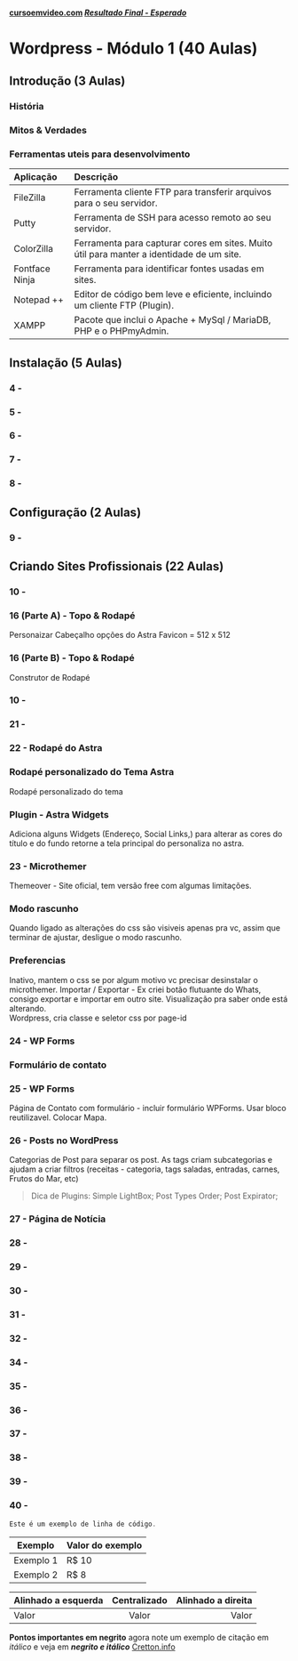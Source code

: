 #### [cursoemvideo.com](https://www.cursoemvideo.com/course/) _[Resultado Final - Esperado](https://www.cursoemvideo.com/cursowp/manual/)_

# Wordpress - Módulo 1 (40 Aulas)

## Introdução (3 Aulas)

### História

### Mitos & Verdades

### Ferramentas uteis para desenvolvimento

| Aplicação      | Descrição                                                                                |
| :------------- | :--------------------------------------------------------------------------------------- |
| FileZilla      | Ferramenta cliente FTP para transferir arquivos para o seu servidor.                     |
| Putty          | Ferramenta de SSH para acesso remoto ao seu servidor.                                    |
| ColorZilla     | Ferramenta para capturar cores em sites. Muito útil para manter a identidade de um site. |
| Fontface Ninja | Ferramenta para identificar fontes usadas em sites.                                      |
| Notepad ++     | Editor de código bem leve e eficiente, incluindo um cliente FTP (Plugin).                |
| XAMPP          | Pacote que inclui o Apache + MySql / MariaDB, PHP e o PHPmyAdmin.                        |

## Instalação (5 Aulas)

### 4 -

### 5 -

### 6 -

### 7 -

### 8 -

## Configuração (2 Aulas)

### 9 -

## Criando Sites Profissionais (22 Aulas)

### 10 -

### 16 (Parte A) - Topo & Rodapé

Personaizar Cabeçalho opções do Astra
Favicon = 512 x 512

### 16 (Parte B) - Topo & Rodapé

Construtor de Rodapé

### 10 -

### 21 -

### 22 - Rodapé do Astra

### Rodapé personalizado do Tema Astra

Rodapé personalizado do tema

### Plugin - Astra Widgets

Adiciona alguns Widgets (Endereço, Social Links,) para alterar as cores do título e do fundo retorne a tela principal do personaliza no astra.

### 23 - Microthemer

Themeover - Site oficial, tem versão free com algumas limitações.

### Modo rascunho

Quando ligado as alterações do css são visiveis apenas pra vc, assim que terminar de ajustar, desligue o modo rascunho.

### Preferencias

Inativo, mantem o css se por algum motivo vc precisar desinstalar o microthemer.
Importar / Exportar - Ex criei botão flutuante do Whats, consigo exportar e importar em outro site.
Visualização pra saber onde está alterando.<br>
Wordpress, cria classe e seletor css por page-id

### 24 - WP Forms

### Formulário de contato

### 25 - WP Forms

Página de Contato com formulário - incluir formulário WPForms.
Usar bloco reutilizavel.
Colocar Mapa.

### 26 - Posts no WordPress

Categorias de Post para separar os post. As tags criam subcategorias e ajudam a criar filtros (receitas - categoria, tags saladas, entradas, carnes, Frutos do Mar, etc)

> Dica de Plugins: Simple LightBox; Post Types Order; Post Expirator;

### 27 - Página de Notícia

### 28 -

### 29 -

### 30 -

### 31 -

### 32 -

### 34 -

### 35 -

### 36 -

### 37 -

### 38 -

### 39 -

### 40 -

```javascript
Este é um exemplo de linha de código.
```

| Exemplo   | Valor do exemplo |
| --------- | ---------------- |
| Exemplo 1 | R$ 10            |
| Exemplo 2 | R$ 8             |

| Alinhado a esquerda | Centralizado | Alinhado a direita |
| :------------------ | :----------: | -----------------: |
| Valor               |    Valor     |              Valor |

**Pontos importantes em negrito** agora note um exemplo de citação em _itálico_ e veja em _**negrito e itálico**_
[Cretton.info](https://cretton.info)
